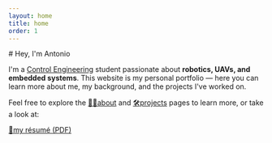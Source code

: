 ```yaml
---
layout: home
title: home
order: 1
---
```


<section class="content-box">
# Hey, I'm Antonio

I'm a [Control Engineering](https://corsidilaurea.uniroma1.it/en/corso/2022/29933/home) 
student passionate about **robotics, UAVs, and embedded systems**. This website is 
my personal portfolio — here you can learn more about me, my background, and the 
projects I've worked on.

Feel free to explore the [🙋🏻about](/about) and [🛠️projects](/projects) pages to learn more,
or take a look at:

<a href="/assets/cv_antonio_rapuano.pdf" class="button">📄my résumé (PDF)</a>
</section>
